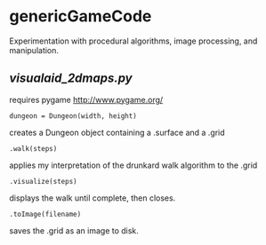 genericGameCode
===============

Experimentation with procedural algorithms, image processing, and manipulation.

_visualaid_2dmaps.py_
---
requires pygame http://www.pygame.org/

    dungeon = Dungeon(width, height)
creates a Dungeon object containing a .surface and a .grid

    .walk(steps)
applies my interpretation of the drunkard walk algorithm to the .grid

    .visualize(steps)
displays the walk until complete, then closes.

    .toImage(filename)
saves the .grid as an image to disk.

